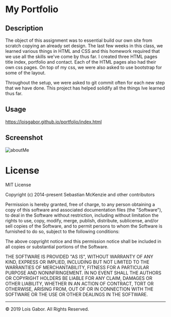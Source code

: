 # My Portfolio

## Description

The object of this assignment was to essential build our own site from scratch copying an already set design. The last few weeks in this class, we learned various things in HTML and CSS and this homework required that we use all the skills we've come by thus far. I created three HTML pages title index, portfolio and contact. Each of the HTML pages also had their own css pages. On top of my css, we were also asked to use bootstrap for some of the layout.

Throughout the setup, we were asked to git commit often for each new step that we have done. This project has helped solidify all the things Ive learned thus far.

## Usage

https://loisgabor.github.io/portfolio/index.html

## Screenshot

![aboutMe](.assets/css/images/aboutMe.jpg)

# License

MIT License

Copyright (c) 2014-present Sebastian McKenzie and other contributors

Permission is hereby granted, free of charge, to any person obtaining a copy of this software and associated documentation files (the "Software"), to deal in the Software without restriction, including without limitation the rights to use, copy, modify, merge, publish, distribute, sublicense, and/or sell copies of the Software, and to permit persons to whom the Software is furnished to do so, subject to the following conditions:

The above copyright notice and this permission notice shall be included in all copies or substantial portions of the Software.

THE SOFTWARE IS PROVIDED "AS IS", WITHOUT WARRANTY OF ANY KIND, EXPRESS OR IMPLIED, INCLUDING BUT NOT LIMITED TO THE WARRANTIES OF MERCHANTABILITY, FITNESS FOR A PARTICULAR PURPOSE AND NONINFRINGEMENT. IN NO EVENT SHALL THE AUTHORS OR COPYRIGHT HOLDERS BE LIABLE FOR ANY CLAIM, DAMAGES OR OTHER LIABILITY, WHETHER IN AN ACTION
OF CONTRACT, TORT OR OTHERWISE, ARISING FROM, OUT OF OR IN CONNECTION WITH THE SOFTWARE OR THE USE OR OTHER DEALINGS IN THE SOFTWARE.

---

© 2019 Lois Gabor. All Rights Reserved.
